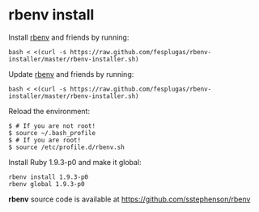 # rbenv install

Install [rbenv] and friends by running:

    bash < <(curl -s https://raw.github.com/fesplugas/rbenv-installer/master/rbenv-installer.sh)

Update [rbenv] and friends by running:

    bash < <(curl -s https://raw.github.com/fesplugas/rbenv-installer/master/rbenv-installer.sh)

Reload the environment:

    $ # If you are not root!
    $ source ~/.bash_profile
    $ # If you are root!
    $ source /etc/profile.d/rbenv.sh

Install Ruby 1.9.3-p0 and make it global:

    rbenv install 1.9.3-p0
    rbenv global 1.9.3-p0

**rbenv** source code is available at <https://github.com/sstephenson/rbenv>

[rbenv]: https://github.com/sstephenson/rbenv
